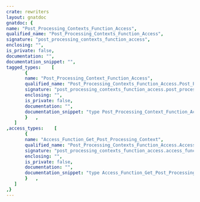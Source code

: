 ```yaml
---
crate: rewriters
layout: gnatdoc
gnatdoc: {
name: "Post_Processing_Contexts_Function_Access",
qualified_name: "Post_Processing_Contexts_Function_Access",
signature: "post_processing_contexts_function_access",
enclosing: "",
is_private: false,
documentation: "",
documentation_snippet: "",
tagged_types:    [
       {
       name: "Post_Processing_Context_Function_Access",
       qualified_name: "Post_Processing_Contexts_Function_Access.Post_Processing_Context_Function_Access",
       signature: "post_processing_contexts_function_access.post_processing_context_function_access",
       enclosing: "",
       is_private: false,
       documentation: "",
       documentation_snippet: "type Post_Processing_Context_Function_Access is\n  new Post_Processing_Context with private;",
       }   ,
   ]
,access_types:    [
       {
       name: "Access_Function_Get_Post_Processing_Context",
       qualified_name: "Post_Processing_Contexts_Function_Access.Access_Function_Get_Post_Processing_Context",
       signature: "post_processing_contexts_function_access.access_function_get_post_processing_context",
       enclosing: "",
       is_private: false,
       documentation: "",
       documentation_snippet: "type Access_Function_Get_Post_Processing_Context is\nnot null access function (Unit : Analysis_Unit) return Node_List.Vector;",
       }   ,
   ]
,}
---
```

